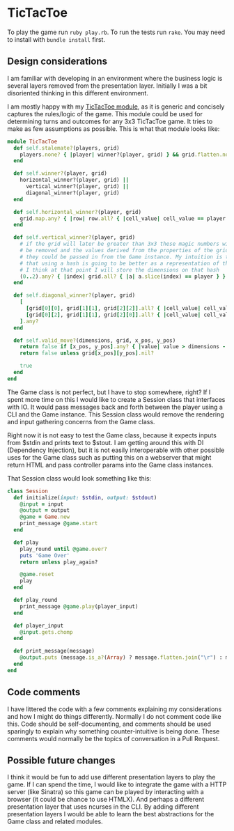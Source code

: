 # TicTacToe

To play the game run `ruby play.rb`.
To run the tests run `rake`. You may need to install with `bundle install` first.

## Design considerations

I am familiar with developing in an environment where the business logic is several layers removed from the presentation layer. Initially I was a bit disoriented thinking in this different environment.

I am mostly happy with my [TicTacToe module](./lib/tic_tac_toe.rb), as it is generic and concisely captures the rules/logic of the game. This module could be used for determining turns and outcomes for any 3x3 TicTacToe game. It tries to make as few assumptions as possible. This is what that module looks like:

```ruby
module TicTacToe
  def self.stalemate?(players, grid)
    players.none? { |player| winner?(player, grid) } && grid.flatten.none?(&:nil?)
  end

  def self.winner?(player, grid)
    horizontal_winner?(player, grid) ||
      vertical_winner?(player, grid) ||
      diagonal_winner?(player, grid)
  end

  def self.horizontal_winner?(player, grid)
    grid.map.any? { |row| row.all? { |cell_value| cell_value == player } }
  end

  def self.vertical_winner?(player, grid)
    # if the grid will later be greater than 3x3 these magic numbers will have to
    # be removed and the values derived from the properties of the grid, or else
    # they could be passed in from the Game instance. My intuition is telling me
    # that using a hash is going to be better as a representation of the board state.
    # I think at that point I will store the dimensions on that hash
    (0..2).any? { |index| grid.all? { |a| a.slice(index) == player } }
  end

  def self.diagonal_winner?(player, grid)
    [
      [grid[0][0], grid[1][1], grid[2][2]].all? { |cell_value| cell_value == player },
      [grid[0][2], grid[1][1], grid[2][0]].all? { |cell_value| cell_value == player }
    ].any?
  end

  def self.valid_move?(dimensions, grid, x_pos, y_pos)
    return false if [x_pos, y_pos].any? { |value| value > dimensions - 1 }
    return false unless grid[x_pos][y_pos].nil?

    true
  end
end
```

The Game class is not perfect, but I have to stop somewhere, right? If I spent more time on this I would like to create a Session class that interfaces with IO. It would pass messages back and forth between the player using a CLI and the Game instance. This Session class would remove the rendering and input gathering concerns from the Game class.

Right now it is not easy to test the Game class, because it expects inputs from $stdin and prints text to $stout. I am getting around this with DI (Dependency Injection), but it is not easily interoperable with other possible uses for the Game class such as putting this on a webserver that might return HTML and pass controller params into the Game class instances.

That Session class would look something  like this:

```ruby
class Session
  def initialize(input: $stdin, output: $stdout)
    @input = input
    @output = output
    @game = Game.new
    print_message @game.start
  end

  def play
    play_round until @game.over?
    puts 'Game Over'
    return unless play_again?

    @game.reset
    play
  end

  def play_round
    print_message @game.play(player_input)
  end

  def player_input
    @input.gets.chomp
  end

  def print_message(message)
    @output.puts (message.is_a?(Array) ? message.flatten.join("\r") : message).gsub(/^\s+/, '')
  end
end
```

## Code comments

I have littered the code with a few comments explaining my considerations and how I might do things differently. Normally I do not comment code like this. Code should be self-documenting, and comments should be used sparingly to explain why something counter-intuitive is being done. These comments would normally be the topics of conversation in a Pull Request.


## Possible future changes

I think it would be fun to add use different presentation layers to play the game. If I can spend the time, I would like to integrate the game with a HTTP server (like Sinatra) so this game can be played by interacting with a browser (it could be chance to use HTMLX). And perhaps a different presentation layer that uses ncurses in the CLI. By adding different presentation layers I would be able to learn the best abstractions for the Game class and related modules.
